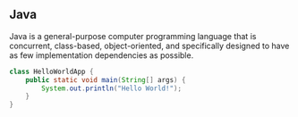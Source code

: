 <!-- \chapter{Static languages}
 -->
## Java
Java is a general-purpose computer programming language that is concurrent,
class-based, object-oriented, and specifically designed to have as few
implementation dependencies as possible.

```java
class HelloWorldApp {
    public static void main(String[] args) {
        System.out.println("Hello World!");
    }
}
```

